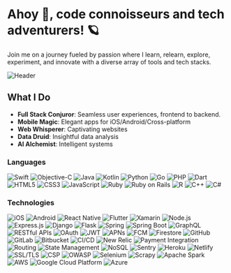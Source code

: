 # Ahoy 👋, code connoisseurs and tech adventurers! 🪐

Join me on a journey fueled by passion where I learn, relearn, explore, experiment, and innovate with a diverse array of tools and tech stacks.


![Header](https://github.com/wesonga/wesonga/blob/main/bob.gif)


## What I Do

- **Full Stack Conjuror**: Seamless user experiences, frontend to backend.
- **Mobile Magic**: Elegant apps for iOS/Android/Cross-platform
- **Web Whisperer**: Captivating websites
- **Data Druid**: Insightful data analysis
- **AI Alchemist**: Intelligent systems

### Languages

![Swift](https://img.shields.io/badge/-Swift-000?&logo=Swift)
![Objective-C](https://img.shields.io/badge/-Objective--C-000?&logo=Apple&logoColor=white)
![Java](https://img.shields.io/badge/-Java-000?&logo=Java&logoColor=007396)
![Kotlin](https://img.shields.io/badge/-Kotlin-000?&logo=Kotlin)
![Python](https://img.shields.io/badge/-Python-000?&logo=Python)
![Go](https://img.shields.io/badge/-Go-000?&logo=Go)
![PHP](https://img.shields.io/badge/-PHP-000?&logo=PHP)
![Dart](https://img.shields.io/badge/-Dart-000?&logo=Dart)
![HTML5](https://img.shields.io/badge/-HTML5-000?&logo=HTML5)
![CSS3](https://img.shields.io/badge/-CSS3-000?&logo=CSS3&logoColor=1572B6)
![JavaScript](https://img.shields.io/badge/-JavaScript-000?&logo=JavaScript)
![Ruby](https://img.shields.io/badge/-Ruby-000?&logo=Ruby&logoColor=CC342D)
![Ruby on Rails](https://img.shields.io/badge/-Ruby_on_Rails-000?&logo=Ruby%20on%20Rails&logoColor=CC0000)
![R](https://img.shields.io/badge/-R-000?&logo=R)
![C++](https://img.shields.io/badge/-C++-000?&logo=c%2b%2b&logoColor=00599C)
![C#](https://img.shields.io/badge/-C%23-000?&logo=Csharp&logoColor=239120)

### Technologies

![iOS](https://img.shields.io/badge/-iOS-000?&logo=iOS)
![Android](https://img.shields.io/badge/-Android-000?&logo=Android)
![React Native](https://img.shields.io/badge/-React_Native-000?&logo=React)
![Flutter](https://img.shields.io/badge/-Flutter-000?&logo=Flutter)
![Xamarin](https://img.shields.io/badge/-Xamarin-000?&logo=Xamarin)
![Node.js](https://img.shields.io/badge/-Node.js-000?&logo=Node.js)
![Express.js](https://img.shields.io/badge/-Express.js-000?&logo=Express)
![Django](https://img.shields.io/badge/-Django-000?&logo=Django)
![Flask](https://img.shields.io/badge/-Flask-000?&logo=Flask)
![Spring](https://img.shields.io/badge/-Spring-000?&logo=Spring)
![Spring Boot](https://img.shields.io/badge/-Spring_Boot-000?&logo=Spring%20Boot)
![GraphQL](https://img.shields.io/badge/-GraphQL-000?&logo=GraphQL)
![RESTful APIs](https://img.shields.io/badge/-RESTful_APIs-000?&logo=APIs)
![OAuth](https://img.shields.io/badge/-OAuth-000?&logo=OAuth)
![JWT](https://img.shields.io/badge/-JWT-000?&logo=JWT)
![APNs](https://img.shields.io/badge/-APNs-000?&logo=Apple)
![FCM](https://img.shields.io/badge/-FCM-000?&logo=Firebase)
![Firestore](https://img.shields.io/badge/-Firestore-000?&logo=Firebase)
![GitHub](https://img.shields.io/badge/-GitHub-000?&logo=GitHub)
![GitLab](https://img.shields.io/badge/-GitLab-000?&logo=GitLab)
![Bitbucket](https://img.shields.io/badge/-Bitbucket-000?&logo=Bitbucket)
![CI/CD](https://img.shields.io/badge/-CI/CD-000?&logo=CircleCI)
![New Relic](https://img.shields.io/badge/-New_Relic-000?&logo=New%20Relic)
![Payment Integration](https://img.shields.io/badge/-Payment_Integration-000?&logo=Payment)
![Routing](https://img.shields.io/badge/-Routing-000?&logo=Routing)
![State Management](https://img.shields.io/badge/-State_Management-000?&logo=State)
![NoSQL](https://img.shields.io/badge/-NoSQL-000?&logo=NoSQL)
![Sentry](https://img.shields.io/badge/-Sentry-000?&logo=Sentry)
![Heroku](https://img.shields.io/badge/-Heroku-000?&logo=Heroku)
![Netlify](https://img.shields.io/badge/-Netlify-000?&logo=Netlify)
![SSL/TLS](https://img.shields.io/badge/-SSL/TLS-000?&logo=SSL)
![CSP](https://img.shields.io/badge/-CSP-000?&logo=CSP)
![OWASP](https://img.shields.io/badge/-OWASP-000?&logo=OWASP)
![Selenium](https://img.shields.io/badge/-Selenium-000?&logo=Selenium)
![Scrapy](https://img.shields.io/badge/-Scrapy-000?&logo=Scrapy)
![Apache Spark](https://img.shields.io/badge/-Apache_Spark-000?&logo=Apache%20Spark)
![AWS](https://img.shields.io/badge/-AWS-000?&logo=Amazon%20AWS)
![Google Cloud Platform](https://img.shields.io/badge/-Google_Cloud_Platform-000?&logo=Google%20Cloud)
![Azure](https://img.shields.io/badge/-Azure-000?&logo=Microsoft%20Azure)
